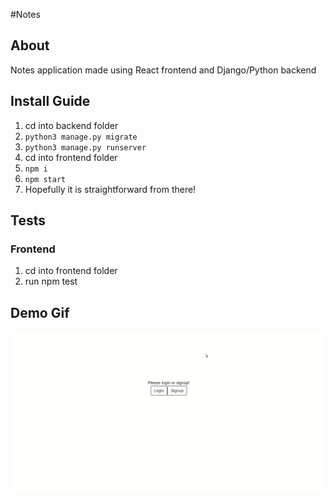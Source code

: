 #Notes
## About 
Notes application made using React frontend and Django/Python backend

## Install Guide
1. cd into backend folder
2. `python3 manage.py migrate`
3. `python3 manage.py runserver`
4. cd into frontend folder
5. `npm i`
6. `npm start`
7. Hopefully it is straightforward from there!

## Tests
### Frontend
1. cd into frontend folder
2. run npm test

## Demo Gif

![Creating interview screenshot](frontend/src/screenshot/demo.gif)